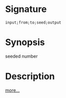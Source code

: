# Signature
```vikid-signature
input;from;to;seed;output
```

# Synopsis
seeded number

# Description

[more...](https://en.wikipedia.org/wiki/Random_number_generation)